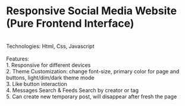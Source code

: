 # Responsive Social Media Website (Pure Frontend Interface)
<br>
Technologies: Html, Css, Javascript
<br><br>
Features: <br>
1. Responsive for different devices <br>
2. Theme Customization: change font-size, primary color for page and buttons, light/dim/dark theme mode <br>
3. Like button interaction <br>
4. Messages Search & Feeds Search by creator or tag <br>
5. Can create new temporary post, will disappear after fresh the page <br>
